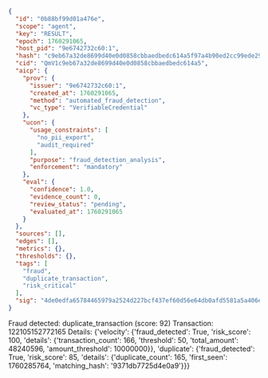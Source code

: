 ```json
{
  "id": "0b88bf99d01a476e",
  "scope": "agent",
  "key": "RESULT",
  "epoch": 1760291065,
  "host_pid": "9e6742732c60:1",
  "hash": "c9eb67a32de8699d40e0d0858cbbaedbedc614a5f97a4b90ed2cc99ede29f44f",
  "cid": "QmV1c9eb67a32de8699d40e0d0858cbbaedbedc614a5",
  "aicp": {
    "prov": {
      "issuer": "9e6742732c60:1",
      "created_at": 1760291065,
      "method": "automated_fraud_detection",
      "vc_type": "VerifiableCredential"
    },
    "ucon": {
      "usage_constraints": [
        "no_pii_export",
        "audit_required"
      ],
      "purpose": "fraud_detection_analysis",
      "enforcement": "mandatory"
    },
    "eval": {
      "confidence": 1.0,
      "evidence_count": 0,
      "review_status": "pending",
      "evaluated_at": 1760291065
    }
  },
  "sources": [],
  "edges": [],
  "metrics": {},
  "thresholds": {},
  "tags": [
    "fraud",
    "duplicate_transaction",
    "risk_critical"
  ],
  "sig": "4de0edfa65784465979a2524d227bcf437ef60d56e64db0afd5581a5a406ee21"
}
```

Fraud detected: duplicate_transaction (score: 92)
Transaction: 122105152772165
Details: {'velocity': {'fraud_detected': True, 'risk_score': 100, 'details': {'transaction_count': 166, 'threshold': 50, 'total_amount': 48240596, 'amount_threshold': 10000000}}, 'duplicate': {'fraud_detected': True, 'risk_score': 85, 'details': {'duplicate_count': 165, 'first_seen': 1760285764, 'matching_hash': '9371db7725d4e0a9'}}}
